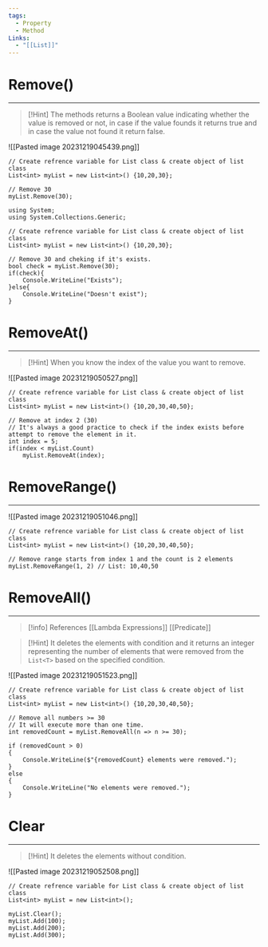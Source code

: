 ```yaml
---
tags:
  - Property
  - Method
Links:
  - "[[List]]"
---
```





# Remove()
---

>[!Hint]
>The methods returns a Boolean value indicating whether the value is removed or not, in case if the value founds it returns true and in case the value not found it return false.

![[Pasted image 20231219045439.png]]

```CSharp
// Create refrence variable for List class & create object of list class
List<int> myList = new List<int>() {10,20,30};

// Remove 30
myList.Remove(30);
```

```CSharp
using System;
using System.Collections.Generic;

// Create refrence variable for List class & create object of list class
List<int> myList = new List<int>() {10,20,30};

// Remove 30 and cheking if it's exists.
bool check = myList.Remove(30);
if(check){
	Console.WriteLine("Exists");
}else{
	Console.WriteLine("Doesn't exist");
}
```


# RemoveAt()
---

>[!Hint]
>When you know the index of the value you want to remove.

![[Pasted image 20231219050527.png]]

```CSharp
// Create refrence variable for List class & create object of list class
List<int> myList = new List<int>() {10,20,30,40,50};

// Remove at index 2 (30)
// It's always a good practice to check if the index exists before attempt to remove the element in it.
int index = 5;
if(index < myList.Count)
	myList.RemoveAt(index);
```


# RemoveRange()
---

![[Pasted image 20231219051046.png]]

```CSharp
// Create refrence variable for List class & create object of list class
List<int> myList = new List<int>() {10,20,30,40,50};

// Remove range starts from index 1 and the count is 2 elements
myList.RemoveRange(1, 2) // List: 10,40,50

```

# RemoveAll()
---

>[!info] References
[[Lambda Expressions]] 
[[Predicate]] 

>[!Hint]
>It deletes the elements with condition and it returns an integer representing the number of elements that were removed from the `List<T>` based on the specified condition.

![[Pasted image 20231219051523.png]]

```CSharp
// Create refrence variable for List class & create object of list class
List<int> myList = new List<int>() {10,20,30,40,50};

// Remove all numbers >= 30
// It will execute more than one time.
int removedCount = myList.RemoveAll(n => n >= 30);

if (removedCount > 0)
{
    Console.WriteLine($"{removedCount} elements were removed.");
}
else
{
    Console.WriteLine("No elements were removed.");
}
```


# Clear
---

>[!Hint]
>It deletes the elements without condition.

![[Pasted image 20231219052508.png]]

```CSharp
// Create refrence variable for List class & create object of list class
List<int> myList = new List<int>();

myList.Clear();
myList.Add(100);
myList.Add(200);
myList.Add(300);
```































